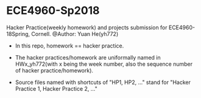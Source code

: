 # ECE4960-Sp2018
 Hacker Practice(weekly homework) and projects submission for ECE4960-18Spring, Cornell. 
 @Author: Yuan He(yh772)

- In this repo, homework == hacker practice. 
- The hacker practices/homework are uniformally named in HWx_yh772(with x being the week number, also the sequence number of hacker practice/homework).

- Source files named with shortcuts of "HP1, HP2, ..." stand for "Hacker Practice 1, Hacker Practice 2, ..."




